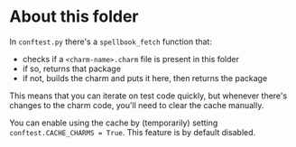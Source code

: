 # About this folder
In `conftest.py` there's a `spellbook_fetch` function that:

- checks if a `<charm-name>.charm` file is present in this folder
- if so, returns that package
- if not, builds the charm and puts it here, then returns the package

This means that you can iterate on test code quickly, but whenever there's changes to the charm code, you'll need to clear the cache manually.

You can enable using the cache by (temporarily) setting `conftest.CACHE_CHARMS = True`.
This feature is by default disabled.